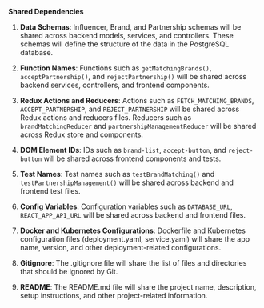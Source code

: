 **Shared Dependencies**

1. **Data Schemas**: Influencer, Brand, and Partnership schemas will be shared across backend models, services, and controllers. These schemas will define the structure of the data in the PostgreSQL database.

2. **Function Names**: Functions such as `getMatchingBrands()`, `acceptPartnership()`, and `rejectPartnership()` will be shared across backend services, controllers, and frontend components.

3. **Redux Actions and Reducers**: Actions such as `FETCH_MATCHING_BRANDS`, `ACCEPT_PARTNERSHIP`, and `REJECT_PARTNERSHIP` will be shared across Redux actions and reducers files. Reducers such as `brandMatchingReducer` and `partnershipManagementReducer` will be shared across Redux store and components.

4. **DOM Element IDs**: IDs such as `brand-list`, `accept-button`, and `reject-button` will be shared across frontend components and tests.

5. **Test Names**: Test names such as `testBrandMatching()` and `testPartnershipManagement()` will be shared across backend and frontend test files.

6. **Config Variables**: Configuration variables such as `DATABASE_URL`, `REACT_APP_API_URL` will be shared across backend and frontend files.

7. **Docker and Kubernetes Configurations**: Dockerfile and Kubernetes configuration files (deployment.yaml, service.yaml) will share the app name, version, and other deployment-related configurations.

8. **Gitignore**: The .gitignore file will share the list of files and directories that should be ignored by Git.

9. **README**: The README.md file will share the project name, description, setup instructions, and other project-related information.